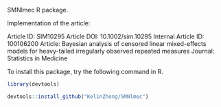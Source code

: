 SMNlmec R package.

Implementation of the article:

Article ID: SIM10295
Article DOI: 10.1002/sim.10295
Internal Article ID: 100106200
Article: Bayesian analysis of censored linear mixed-effects models for heavy-tailed irregularly observed repeated measures
Journal: Statistics in Medicine

To install this package, try the following command in R.

```r
library(devtools)

devtools::install_github("KelinZhong/SMNlmec")
```
